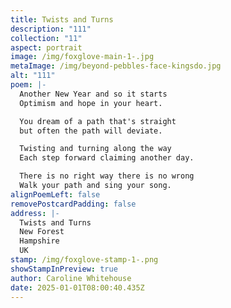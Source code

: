 ```yaml
---
title: Twists and Turns
description: "111"
collection: "11"
aspect: portrait
image: /img/foxglove-main-1-.jpg
metaImage: /img/beyond-pebbles-face-kingsdo.jpg
alt: "111"
poem: |-
  Another New Year and so it starts
  Optimism and hope in your heart.

  You dream of a path that's straight
  but often the path will deviate.

  Twisting and turning along the way
  Each step forward claiming another day.

  There is no right way there is no wrong
  Walk your path and sing your song.
alignPoemLeft: false
removePostcardPadding: false
address: |-
  Twists and Turns
  New Forest
  Hampshire
  UK
stamp: /img/foxglove-stamp-1-.png
showStampInPreview: true
author: Caroline Whitehouse
date: 2025-01-01T08:00:40.435Z
---
```

